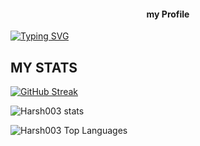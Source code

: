 
<!---
Harsh003-va/Harsh003-va is a ✨ special ✨ repository because its `README.md` (this file) appears on your GitHub profile.
You can click the Preview link to take a look at your changes.
--->

   <h4  align=center>my Profile</h4>

[![Typing SVG](https://readme-typing-svg.demolab.com?font=Fira+Code&pause=1000&width=435&lines=Hello!+i'm+Harshvardhan;+I'M+Fullstack+Developer;I'M+Information+Technology+Student.;I'm+interested+in+Ai)](https://git.io/typing-svg)


  <h2> MY STATS </h2>
  
[![GitHub Streak](https://streak-stats.demolab.com?user=Harsh003-va&theme=algolia)](https://git.io/streak-stats)

![Harsh003  stats](https://github-readme-stats.vercel.app/api?username=Harsh003-va&show_icons=true&theme=algolia)

 ![Harsh003 Top Languages](https://github-readme-stats.vercel.app/api/top-langs/?username=Harsh003-va&theme=algolia&show_icons=true&hide_border=true&layout=compact)
